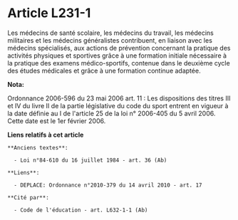 # Article L231-1

Les médecins de santé scolaire, les médecins du travail, les médecins militaires et les médecins généralistes contribuent, en
liaison avec les médecins spécialisés, aux actions de prévention concernant la pratique des activités physiques et sportives
grâce à une formation initiale nécessaire à la pratique des examens médico-sportifs, contenue dans le deuxième cycle des
études médicales et grâce à une formation continue adaptée.

**Nota:**

Ordonnance 2006-596 du 23 mai 2006 art. 11 : Les dispositions des titres III et IV du livre II de la partie législative du
code du sport entrent en vigueur à la date définie au I de l'article 25 de la loi n° 2006-405 du 5 avril 2006. Cette date est
le 1er février 2006.

**Liens relatifs à cet article**

	**Anciens textes**:

	  - Loi n°84-610 du 16 juillet 1984 - art. 36 (Ab)

	**Liens**:

	  - DEPLACE: Ordonnance n°2010-379 du 14 avril 2010 - art. 17

	**Cité par**:

	  - Code de l'éducation - art. L632-1-1 (Ab)
